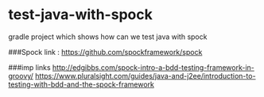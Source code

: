 # test-java-with-spock
gradle project which shows how can we test java with spock

###Spock link : https://github.com/spockframework/spock

###imp links
http://edgibbs.com/spock-intro-a-bdd-testing-framework-in-groovy/
https://www.pluralsight.com/guides/java-and-j2ee/introduction-to-testing-with-bdd-and-the-spock-framework
